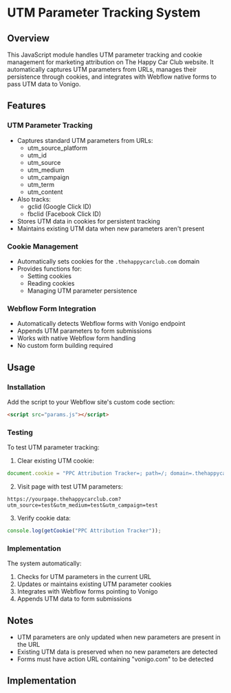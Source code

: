 # UTM Parameter Tracking System

## Overview

This JavaScript module handles UTM parameter tracking and cookie management for marketing attribution on The Happy Car Club website. It automatically captures UTM parameters from URLs, manages their persistence through cookies, and integrates with Webflow native forms to pass UTM data to Vonigo.

## Features

### UTM Parameter Tracking

- Captures standard UTM parameters from URLs:
  - utm_source_platform
  - utm_id
  - utm_source
  - utm_medium
  - utm_campaign
  - utm_term
  - utm_content
- Also tracks:
  - gclid (Google Click ID)
  - fbclid (Facebook Click ID)
- Stores UTM data in cookies for persistent tracking
- Maintains existing UTM data when new parameters aren't present

### Cookie Management

- Automatically sets cookies for the `.thehappycarclub.com` domain
- Provides functions for:
  - Setting cookies
  - Reading cookies
  - Managing UTM parameter persistence

### Webflow Form Integration

- Automatically detects Webflow forms with Vonigo endpoint
- Appends UTM parameters to form submissions
- Works with native Webflow form handling
- No custom form building required

## Usage

### Installation

Add the script to your Webflow site's custom code section:

```html
<script src="params.js"></script>
```

### Testing

To test UTM parameter tracking:

1. Clear existing UTM cookie:

```javascript
document.cookie = "PPC Attribution Tracker=; path=/; domain=.thehappycarclub.com; expires=Thu, 01 Jan 1970 00:00:01 GMT;";
```

2. Visit page with test UTM parameters:

```
https://yourpage.thehappycarclub.com?utm_source=test&utm_medium=test&utm_campaign=test
```

3. Verify cookie data:

```javascript
console.log(getCookie("PPC Attribution Tracker"));
```

### Implementation

The system automatically:

1. Checks for UTM parameters in the current URL
2. Updates or maintains existing UTM parameter cookies
3. Integrates with Webflow forms pointing to Vonigo
4. Appends UTM data to form submissions

## Notes

- UTM parameters are only updated when new parameters are present in the URL
- Existing UTM data is preserved when no new parameters are detected
- Forms must have action URL containing "vonigo.com" to be detected

## Implementation
